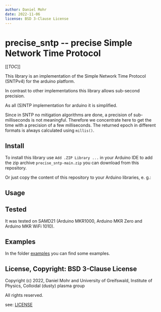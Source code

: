 ```yaml
---
author: Daniel Mohr
date: 2022-11-06
license: BSD 3-Clause License
---
```


# precise_sntp -- precise Simple Network Time Protocol

[[_TOC_]]

This library is an implementation of the Simple Network Time Protocol (SNTPv4)
for the arduino platform.

In contrast to other implementations this library allows sub-second precision.

As all (S)NTP implementation for arduino it is simplified.

Since in SNTP no mitigation algorithms are done, a precision of
sub-milliseconds is not meaningful. Therefore we concentrate here to get the
time with a precision of a few milliseconds. The returned epoch in different
formats is always calculated using `millis()`.

## Install

To install this library use `Add .ZIP Library ...` in your Arduino IDE
to add the zip archive `precise_sntp-main.zip` you can download from
this repository.

Or just copy the content of this repository to your Arduino libraries, e. g.:

## Usage

## Tested

It was tested on SAMD21 (Arduino MKR1000, Arduino MKR Zero and
Arduino MKR WiFi 1010).

## Examples

In the folder [examples](examples) you can find some examples.

## License, Copyright: BSD 3-Clause License

Copyright (c) 2022, Daniel Mohr and
                    University of Greifswald, Institute of Physics,
                    Colloidal (dusty) plasma group

All rights reserved.

see: [LICENSE](LICENSE)
